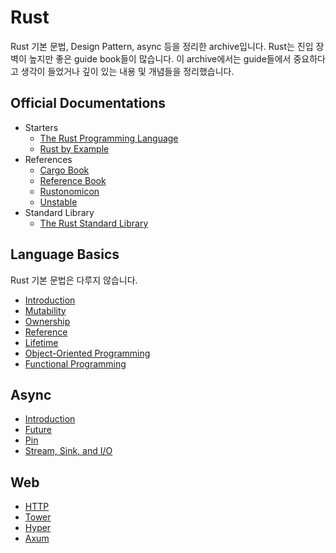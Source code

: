 # Rust

Rust 기본 문법, Design Pattern, async 등을 정리한 archive입니다.
Rust는 진입 장벽이 높지만 좋은 guide book들이 많습니다.
이 archive에서는 guide들에서 중요하다고 생각이 들었거나 깊이 있는 내용 및 개념들을 정리했습니다.

## Official Documentations

* Starters
    * [The Rust Programming Language](https://doc.rust-lang.org/book/)
    * [Rust by Example](https://doc.rust-lang.org/rust-by-example/)
* References
    * [Cargo Book](https://doc.rust-lang.org/cargo/index.html)
    * [Reference Book](https://doc.rust-lang.org/reference/index.html)
    * [Rustonomicon](https://doc.rust-lang.org/nomicon/index.html)
    * [Unstable](https://doc.rust-lang.org/nightly/unstable-book/index.html)
* Standard Library
    * [The Rust Standard Library](https://doc.rust-lang.org/std/index.html)

## Language Basics

Rust 기본 문법은 다루지 않습니다.

* [Introduction](basics/01_introduction.md)
* [Mutability](basics/02_mutability.md)
* [Ownership](basics/03_ownership.md)
* [Reference](basics/04_reference.md)
* [Lifetime](basics/05_lifetime.md)
* [Object-Oriented Programming](basics/06_oop.md)
* [Functional Programming](basics/07_fp.md)

## Async

* [Introduction](async/01_introduction.md)
* [Future](async/02_future.md)
* [Pin](async/03_pin.md)
* [Stream, Sink, and I/O](async/04_more_futures.md)

## Web

* [HTTP](web/01_http.md)
* [Tower](web/02_tower.md)
* [Hyper](web/03_hyper.md)
* [Axum](web/04_axum.md)
